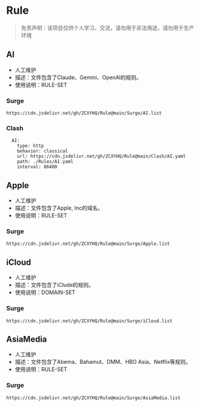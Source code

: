 # Rule

> 免责声明：该项目仅供个人学习、交流，请勿用于非法用途，请勿用于生产环境  

## AI
- 人工维护
- 描述：文件包含了Claude、Gemini、OpenAI的规则。
- 使用说明：RULE-SET
### Surge
```
https://cdn.jsdelivr.net/gh/ZCXYHQ/Rule@main/Surge/AI.list
```
### Clash
```
  AI:
    type: http
    behavior: classical
    url: https://cdn.jsdelivr.net/gh/ZCXYHQ/Rule@main/Clash/AI.yaml
    path: ./Rules/AI.yaml
    interval: 86400
```

## Apple
- 人工维护
- 描述：文件包含了Apple, Inc的域名。
- 使用说明：RULE-SET
### Surge
```
https://cdn.jsdelivr.net/gh/ZCXYHQ/Rule@main/Surge/Apple.list
```

## iCloud
- 人工维护
- 描述：文件包含了iClude的规则。
- 使用说明：DOMAIN-SET
### Surge
```
https://cdn.jsdelivr.net/gh/ZCXYHQ/Rule@main/Surge/iCloud.list
```

## AsiaMedia
- 人工维护
- 描述：文件包含了Abema、Bahamut、DMM、HBO Asia、Netflix等规则。
- 使用说明：RULE-SET
### Surge
```
https://cdn.jsdelivr.net/gh/ZCXYHQ/Rule@main/Surge/AsiaMedia.list
```
